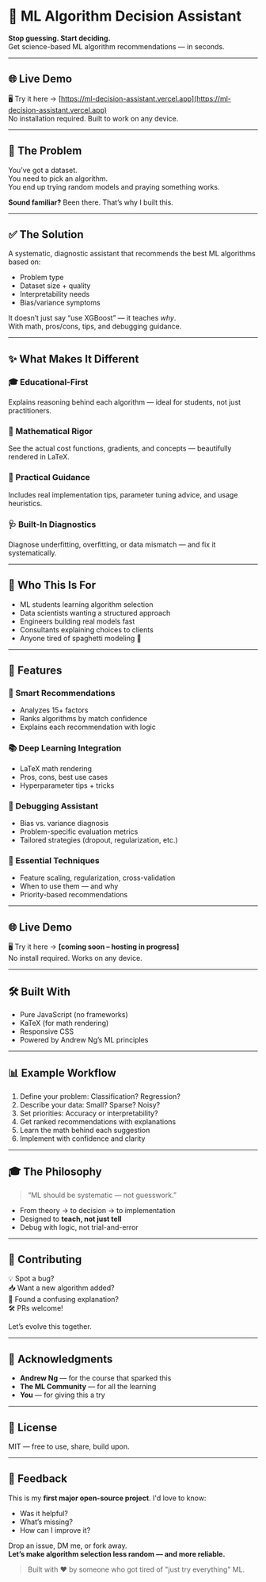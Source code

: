 # 🧠 ML Algorithm Decision Assistant

**Stop guessing. Start deciding.**  
Get science-based ML algorithm recommendations — in seconds.

---

## 🌐 Live Demo

🖥️ Try it here → [https://ml-decision-assistant.vercel.app](https://ml-decision-assistant.vercel.app)  
No installation required. Built to work on any device.

---

## 🤯 The Problem

You’ve got a dataset.  
You need to pick an algorithm.  
You end up trying random models and praying something works.  

**Sound familiar?** Been there. That’s why I built this.

---

## ✅ The Solution

A systematic, diagnostic assistant that recommends the best ML algorithms based on:

- Problem type
- Dataset size + quality
- Interpretability needs
- Bias/variance symptoms

It doesn’t just say “use XGBoost” — it teaches *why*.  
With math, pros/cons, tips, and debugging guidance.

---

## ✨ What Makes It Different

### 🎓 Educational-First
Explains reasoning behind each algorithm — ideal for students, not just practitioners.

### 🧮 Mathematical Rigor
See the actual cost functions, gradients, and concepts — beautifully rendered in LaTeX.

### 🔧 Practical Guidance
Includes real implementation tips, parameter tuning advice, and usage heuristics.

### 🩺 Built-In Diagnostics
Diagnose underfitting, overfitting, or data mismatch — and fix it systematically.

---

## 👥 Who This Is For

- ML students learning algorithm selection
- Data scientists wanting a structured approach
- Engineers building real models fast
- Consultants explaining choices to clients
- Anyone tired of spaghetti modeling 🍝

---

## 🚀 Features

### 🎯 Smart Recommendations
- Analyzes 15+ factors
- Ranks algorithms by match confidence
- Explains each recommendation with logic

### 📚 Deep Learning Integration
- LaTeX math rendering
- Pros, cons, best use cases
- Hyperparameter tips + tricks

### 🧠 Debugging Assistant
- Bias vs. variance diagnosis
- Problem-specific evaluation metrics
- Tailored strategies (dropout, regularization, etc.)

### 🧰 Essential Techniques
- Feature scaling, regularization, cross-validation
- When to use them — and why
- Priority-based recommendations

---

## 🌐 Live Demo
🖥️ Try it here → **[coming soon – hosting in progress]**  
No install required. Works on any device.

---

## 🛠️ Built With

- Pure JavaScript (no frameworks)
- KaTeX (for math rendering)
- Responsive CSS
- Powered by Andrew Ng’s ML principles

---

## 📊 Example Workflow

1. Define your problem: Classification? Regression?
2. Describe your data: Small? Sparse? Noisy?
3. Set priorities: Accuracy or interpretability?
4. Get ranked recommendations with explanations
5. Learn the math behind each suggestion
6. Implement with confidence and clarity

---

## 🎓 The Philosophy

> “ML should be systematic — not guesswork.”

- From theory → to decision → to implementation
- Designed to **teach, not just tell**
- Debug with logic, not trial-and-error

---

## 🤝 Contributing

💡 Spot a bug?  
📥 Want a new algorithm added?  
📘 Found a confusing explanation?  
🛠 PRs welcome!

Let’s evolve this together.

---

## 🙏 Acknowledgments

- **Andrew Ng** — for the course that sparked this  
- **The ML Community** — for all the learning  
- **You** — for giving this a try

---

## 📄 License

MIT — free to use, share, build upon.

---

## 💬 Feedback

This is my **first major open-source project**. I'd love to know:

- Was it helpful?
- What’s missing?
- How can I improve it?

Drop an issue, DM me, or fork away.  
**Let’s make algorithm selection less random — and more reliable.**

> Built with ❤️ by someone who got tired of "just try everything" ML.
